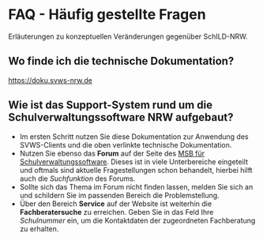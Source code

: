 # FAQ - Häufig gestellte Fragen

Erläuterungen zu konzeptuellen Veränderungen gegenüber SchILD-NRW.

## Wo finde ich die technische Dokumentation?

https://doku.svws-nrw.de

## Wie ist das Support-System rund um die Schulverwaltungssoftware NRW aufgebaut?

* Im ersten Schritt nutzen Sie diese Dokumentation zur Anwendung des SVWS-Clients und die oben verlinkte technische Dokumentation.
* Nutzen Sie ebenso das **Forum** auf der Seite des [MSB für Schulverwaltungssoftware](https://svws.nrw.de). Dieses ist in viele Unterbereiche eingeteilt und oftmals sind aktuelle Fragestellungen schon behandelt, hierbei hilft auch die *Suchfunktion* des Forums.
* Sollte sich das Thema im Forum nicht finden lassen, melden Sie sich an und schildern Sie im passenden Bereich die Problemstellung.
* Über den Bereich **Service** auf der Website ist weiterhin die **Fachberatersuche** zu erreichen. Geben Sie in das Feld Ihre *Schulnummer* ein, um die Kontaktdaten der zugeordneten Fachberatung zu erhalten.
